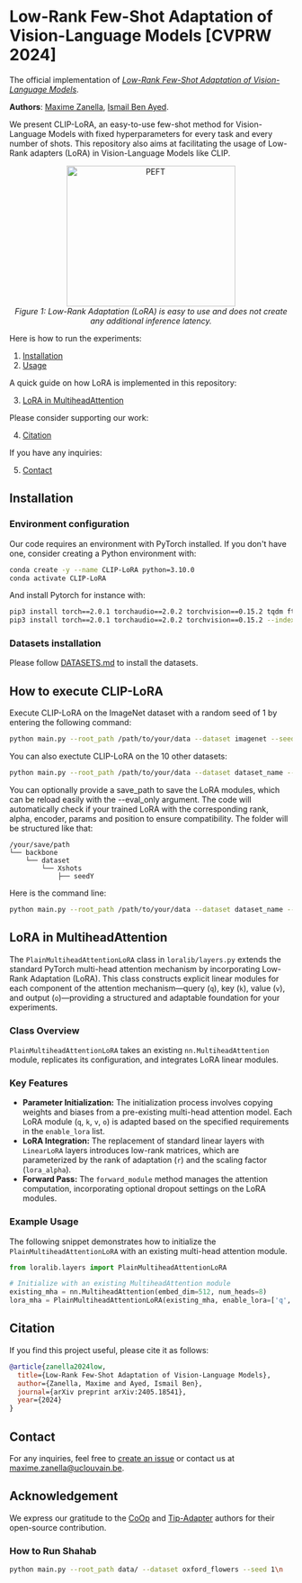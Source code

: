 # Low-Rank Few-Shot Adaptation of Vision-Language Models [CVPRW 2024]

The official implementation of [*Low-Rank Few-Shot Adaptation of Vision-Language Models*](https://arxiv.org/abs/2405.18541).

**Authors**:
[Maxime Zanella](https://scholar.google.com/citations?user=FIoE9YIAAAAJ&hl=fr&oi=ao),
[Ismail Ben Ayed](https://scholar.google.com/citations?user=29vyUccAAAAJ&hl=fr&oi=ao).

We present CLIP-LoRA, an easy-to-use few-shot method for Vision-Language Models with fixed hyperparameters for every task and every number of shots. This repository also aims at facilitating the usage of Low-Rank adapters (LoRA) in Vision-Language Models like CLIP.

<p align="center">
  <img src="peft2.jpg" alt="PEFT" width="300" height="250">
  <br>
  <em>Figure 1: Low-Rank Adaptation (LoRA) is easy to use and does not create any additional inference latency.</em>
</p>

Here is how to run the experiments:

1. [Installation](#installation) 
2. [Usage](#how-to-execute-CLIP-LoRA) 

A quick guide on how LoRA is implemented in this repository:

3. [LoRA in MultiheadAttention](#lora-in-multiheadattention)

Please consider supporting our work:

4. [Citation](#citation)

If you have any inquiries:

5. [Contact](#contact)
   

## Installation 

### Environment configuration

Our code requires an environment with PyTorch installed. If you don't have one, consider creating a Python environment with:
```bash
conda create -y --name CLIP-LoRA python=3.10.0
conda activate CLIP-LoRA
```
And install Pytorch for instance with:
```bash
pip3 install torch==2.0.1 torchaudio==2.0.2 torchvision==0.15.2 tqdm ftfy regex gdown scipy numpy==1.24.0
pip3 install torch==2.0.1 torchaudio==2.0.2 torchvision==0.15.2 --index-url https://download.pytorch.org/whl/cu118

```

### Datasets installation

Please follow [DATASETS.md](DATASETS.md) to install the datasets.

## How to execute CLIP-LoRA

Execute CLIP-LoRA on the ImageNet dataset with a random seed of 1 by entering the following command:

```bash
python main.py --root_path /path/to/your/data --dataset imagenet --seed 1
```

You can also exectute CLIP-LoRA on the 10 other datasets:

```bash
python main.py --root_path /path/to/your/data --dataset dataset_name --seed 1
```

You can optionally provide a save_path to save the LoRA modules, which can be reload easily with the --eval_only argument. The code will automatically check if your trained LoRA with the corresponding rank, alpha, encoder, params and position to ensure compatibility. The folder will be structured like that:
```
/your/save/path
└── backbone
    └── dataset
        └── Xshots
            ├── seedY
```

Here is the command line:
```bash
python main.py --root_path /path/to/your/data --dataset dataset_name --seed 1 --save_path /your/save/path --eval_only 
```

## LoRA in MultiheadAttention

The `PlainMultiheadAttentionLoRA` class in `loralib/layers.py` extends the standard PyTorch multi-head attention mechanism by incorporating Low-Rank Adaptation (LoRA). This class constructs explicit linear modules for each component of the attention mechanism—query (`q`), key (`k`), value (`v`), and output (`o`)—providing a structured and adaptable foundation for your experiments.

### Class Overview

`PlainMultiheadAttentionLoRA` takes an existing `nn.MultiheadAttention` module, replicates its configuration, and integrates LoRA linear modules.

### Key Features

- **Parameter Initialization:** The initialization process involves copying weights and biases from a pre-existing multi-head attention model. Each LoRA module (`q`, `k`, `v`, `o`) is adapted based on the specified requirements in the `enable_lora` list.
- **LoRA Integration:** The replacement of standard linear layers with `LinearLoRA` layers introduces low-rank matrices, which are parameterized by the rank of adaptation (`r`) and the scaling factor (`lora_alpha`).
- **Forward Pass:** The `forward_module` method manages the attention computation, incorporating optional dropout settings on the LoRA modules.

### Example Usage

The following snippet demonstrates how to initialize the `PlainMultiheadAttentionLoRA` with an existing multi-head attention module.

```python
from loralib.layers import PlainMultiheadAttentionLoRA

# Initialize with an existing MultiheadAttention module
existing_mha = nn.MultiheadAttention(embed_dim=512, num_heads=8)
lora_mha = PlainMultiheadAttentionLoRA(existing_mha, enable_lora=['q', 'k', 'v', 'o'], r=4, lora_alpha=2)
```

## Citation

If you find this project useful, please cite it as follows:

```bibtex
@article{zanella2024low,
  title={Low-Rank Few-Shot Adaptation of Vision-Language Models},
  author={Zanella, Maxime and Ayed, Ismail Ben},
  journal={arXiv preprint arXiv:2405.18541},
  year={2024}
}
```

## Contact

For any inquiries, feel free to [create an issue](https://github.com/MaxZanella/CLIP-LoRA/issues) or contact us at [maxime.zanella@uclouvain.be](mailto:maxime.zanella@uclouvain.be).

## Acknowledgement

We express our gratitude to the [CoOp](https://github.com/KaiyangZhou/CoOp) and [Tip-Adapter](https://github.com/gaopengcuhk/Tip-Adapter) authors for their open-source contribution.


### How to Run Shahab
```bash
python main.py --root_path data/ --dataset oxford_flowers --seed 1\n
```